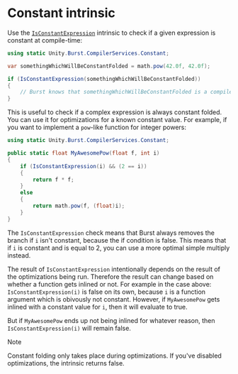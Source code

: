# Constant intrinsic

Use the [`IsConstantExpression`](xref:Unity.Burst.CompilerServices.Constant.IsConstantExpression*) intrinsic to check if a given expression is constant at compile-time:

```c#
using static Unity.Burst.CompilerServices.Constant;

var somethingWhichWillBeConstantFolded = math.pow(42.0f, 42.0f);

if (IsConstantExpression(somethingWhichWillBeConstantFolded))
{
    // Burst knows that somethingWhichWillBeConstantFolded is a compile-time constant
}
```

This is useful to check if a complex expression is always constant folded. You can use it for optimizations for a known constant value. For example, if you want to implement a `pow`-like function for integer powers:

```c#
using static Unity.Burst.CompilerServices.Constant;

public static float MyAwesomePow(float f, int i)
{
    if (IsConstantExpression(i) && (2 == i))
    {
        return f * f;
    }
    else
    {
        return math.pow(f, (float)i);
    }
}
```

The `IsConstantExpression` check means that Burst always removes the branch  if `i` isn't constant, because the if condition is false. This means that if `i` is constant and is equal to 2, you can use a more optimal simple multiply instead.

The result of `IsConstantExpression` intentionally depends on the result of the optimizations being run. Therefore the result can change based on whether
a function gets inlined or not. For example in the case above: `IsConstantExpression(i)` is false on its own, because `i` is a function
argument which is obivously not constant. However, if `MyAwesomePow` gets inlined with a constant value for `i`, then it will evaluate to true.

But if `MyAwesomePow` ends up not being inlined for whatever reason, then `IsConstantExpression(i)` will remain false.

>[!NOTE]
> Constant folding only takes place during optimizations. If you've disabled optimizations, the intrinsic returns false.